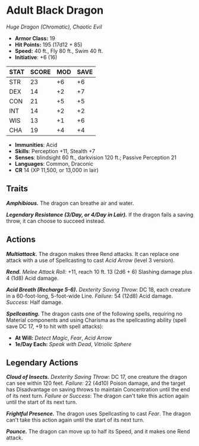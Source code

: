 # Adult Black Dragon

*Huge Dragon (Chromatic), Chaotic Evil*

- **Armor Class:** 19
- **Hit Points:** 195 (17d12 + 85)
- **Speed:** 40 ft., Fly 80 ft., Swim 40 ft.
- **Initiative**: +6 (16)

|STAT|SCORE|MOD|SAVE|
| --- | --- | --- | ---- |
| STR | 23 | +6 | +6 |
| DEX | 14 | +2 | +7 |
| CON | 21 | +5 | +5 |
| INT | 14 | +2 | +2 |
| WIS | 13 | +1 | +6 |
| CHA | 19 | +4 | +4 |

- **Immunities**: Acid
- **Skills**: Perception +11, Stealth +7
- **Senses**: blindsight 60 ft., darkvision 120 ft.; Passive Perception 21
- **Languages**: Common, Draconic
- **CR** 14 (XP 11,500, or 13,000 in lair)

## Traits

***Amphibious.*** The dragon can breathe air and water.

***Legendary Resistance (3/Day, or 4/Day in Lair).*** If the dragon fails a saving throw, it can choose to succeed instead.


## Actions

***Multiattack.*** The dragon makes three Rend attacks. It can replace one attack with a use of Spellcasting to cast *Acid Arrow* (level 3 version).

***Rend.*** *Melee Attack Roll:* +11, reach 10 ft. 13 (2d6 + 6) Slashing damage plus 4 (1d8) Acid damage.

***Acid Breath (Recharge 5-6).*** *Dexterity Saving Throw*: DC 18, each creature in a 60-foot-long, 5-foot-wide Line. *Failure:*  54 (12d8) Acid damage. *Success:*  Half damage.

***Spellcasting.*** The dragon casts one of the following spells, requiring no Material components and using Charisma as the spellcasting ability (spell save DC 17, +9 to hit with spell attacks):

- **At Will:** *Detect Magic*, *Fear*, *Acid Arrow*
- **1e/Day Each:** *Speak with Dead*, *Vitriolic Sphere*

## Legendary Actions

***Cloud of Insects.*** *Dexterity Saving Throw*: DC 17, one creature the dragon can see within 120 feet. *Failure:*  22 (4d10) Poison damage, and the target has Disadvantage on saving throws to maintain  Concentration until the end of its next turn. *Failure or Success*:  The dragon can't take this action again until the start of its next turn.

***Frightful Presence.*** The dragon uses Spellcasting to cast *Fear*. The dragon can't take this action again until the start of its next turn.

***Pounce.*** The dragon can move up to half its Speed, and it makes one Rend attack.

